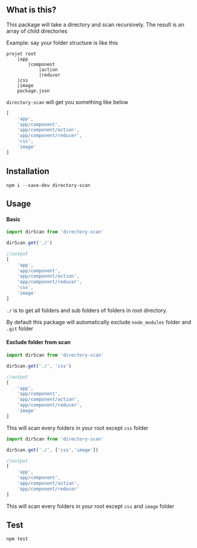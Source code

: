 
## What is this?

This package will take a directory and scan recursively. The result is an array of child directories

Example: say your folder structure is like this

```
projet root
    |app
        |component
            |action
            |reducer
    |css
    |image
    package.json
```

`directory-scan` will get you something like below

```js
[
    'app',
    'app/component',
    'app/component/action',
    'app/component/reducer',
    'css',
    'image'
]
```

## Installation

`npm i --save-dev directory-scan`

## Usage

#### Basic

```js
import dirScan from 'directory-scan'

dirScan.get('./')

//output 
[
    'app',
    'app/component',
    'app/component/action',
    'app/component/reducer',
    'css',
    'image'
]

```

`./` is to get all folders and sub folders of folders in root directory. 

By default this package will automatically exclude `node_modules` folder and `.git` folder

#### Exclude folder from scan

```js
import dirScan from 'directory-scan'

dirScan.get('./', 'css')

//output 
[
    'app',
    'app/component',
    'app/component/action',
    'app/component/reducer',
    'image'
]

```

This will scan every folders in your root except `css` folder

```js
import dirScan from 'directory-scan'

dirScan.get('./', ['css','image'])

//output 
[
    'app',
    'app/component',
    'app/component/action',
    'app/component/reducer'
]

```

This will scan every folders in your root except `css` and `image` folder

## Test

`npm test`